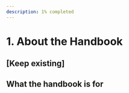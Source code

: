 ```yaml
---
description: 1% completed
---
```


# 1. About the Handbook

## **\[Keep existing\]**

## **What the handbook is for**

